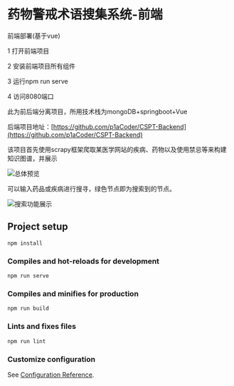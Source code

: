 
# 药物警戒术语搜集系统-前端

前端部署(基于vue)

1 打开前端项目

2 安装前端项目所有组件

3 运行npm run serve

4 访问8080端口

此为前后端分离项目，所用技术栈为mongoDB+springboot+Vue

后端项目地址：[https://github.com/p1aCoder/CSPT-Backend](https://github.com/p1aCoder/CSPT-Backend)

该项目首先使用scrapy框架爬取某医学网站的疾病、药物以及使用禁忌等来构建知识图谱，并展示

![总体预览](https://github.com/p1aCoder/CSPT-Forend/blob/master/total.png)

可以输入药品或疾病进行搜寻，绿色节点即为搜索到的节点。

![搜索功能展示](https://github.com/p1aCoder/CSPT-Forend/blob/master/search.png)

## Project setup
```
npm install
```

### Compiles and hot-reloads for development
```
npm run serve
```

### Compiles and minifies for production
```
npm run build
```

### Lints and fixes files
```
npm run lint
```

### Customize configuration
See [Configuration Reference](https://cli.vuejs.org/config/).
